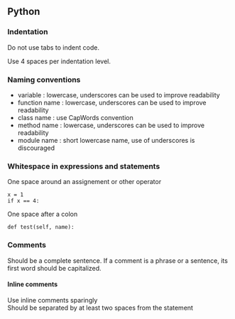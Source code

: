 ## Python

### Indentation

Do not use tabs to indent code.

Use 4 spaces per indentation level.

### Naming conventions

* variable : lowercase, underscores can be used to improve readability  
* function name : lowercase, underscores can be used to improve readability  
* class name : use CapWords convention  
* method name : lowercase, underscores can be used to improve readability  
* module name : short lowercase name, use of underscores is discouraged  


### Whitespace in expressions and statements


One space around an assignement or other operator
```
x = 1
if x == 4:
```

One space after a colon
```
def test(self, name):
```

### Comments

Should be a complete sentence. If a comment is a phrase or a sentence, its first word should be capitalized.

#### Inline comments

Use inline comments sparingly  
Should be separated by at least two spaces from the statement  




